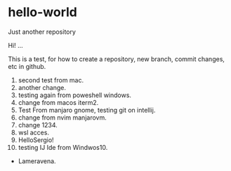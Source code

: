# hello-world
Just another repository

Hi! ...

This is a test, for how to create a repository, new branch, commit changes, etc in github.

1. second test from mac.
2. another change.
3. testing again from poweshell windows.
4. change from macos iterm2.
5. Test From manjaro gnome, testing git on intellij.
6. change from nvim manjarovm.
7. change 1234.
8. wsl acces.
9. HelloSergio!
10. testing IJ Ide from Windwos10.

-  Lameravena.
